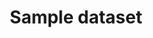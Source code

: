 ---
schema: default
title: Sample dataset
organization: CAU
notes: This is an example dataset that comes with a new installation of JKAN
resources:
  - name: Request Download
    url: 'https://biomap.lcsb.uni.lu'
    format: html
license: 'https://www.nationalarchives.gov.uk/doc/open-government-licence/version/3/'
category:
  - Clinical Data
maintainer: Tim Wisniewski
maintainer_email: tim@timwis.com
---